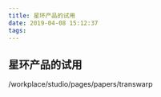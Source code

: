 ```yaml
---
title: 星环产品的试用
date: 2019-04-08 15:12:37
tags:
---
```


## 星环产品的试用
/workplace/studio/pages/papers/transwarp
